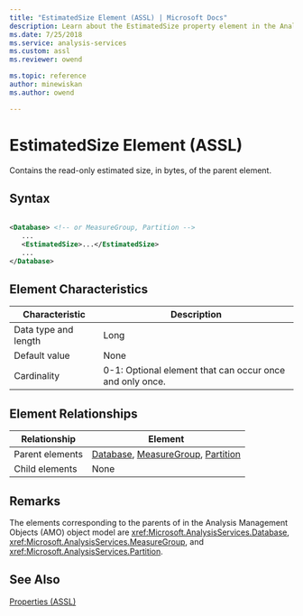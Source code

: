 ```yaml
---
title: "EstimatedSize Element (ASSL) | Microsoft Docs"
description: Learn about the EstimatedSize property element in the Analysis Services Scripting Language (ASSL) schema.
ms.date: 7/25/2018
ms.service: analysis-services
ms.custom: assl
ms.reviewer: owend

ms.topic: reference
author: minewiskan
ms.author: owend

---
```

# EstimatedSize Element (ASSL)

  Contains the read-only estimated size, in bytes, of the parent element.  
  
## Syntax  
  
```xml  
  
<Database> <!-- or MeasureGroup, Partition -->  
   ...  
   <EstimatedSize>...</EstimatedSize>  
   ...  
</Database>  
```  
  
## Element Characteristics  
  
|Characteristic|Description|  
|--------------------|-----------------|  
|Data type and length|Long|  
|Default value|None|  
|Cardinality|0-1: Optional element that can occur once and only once.|  
  
## Element Relationships  
  
|Relationship|Element|  
|------------------|-------------|  
|Parent elements|[Database](../objects/database-element-assl.md), [MeasureGroup](../objects/measuregroup-element-assl.md), [Partition](../objects/partition-element-assl.md)|  
|Child elements|None|  
  
## Remarks  
 The elements corresponding to the parents of  in the Analysis Management Objects (AMO) object model are <xref:Microsoft.AnalysisServices.Database>, <xref:Microsoft.AnalysisServices.MeasureGroup>, and <xref:Microsoft.AnalysisServices.Partition>.  
  
## See Also  
 [Properties &#40;ASSL&#41;](properties-assl.md)  
  
  

